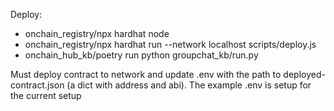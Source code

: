 

Deploy:
- onchain_registry/npx hardhat node
- onchain_registry/npx hardhat run --network localhost scripts/deploy.js
- onchain_hub_kb/poetry run python groupchat_kb/run.py

Must deploy contract to network and update .env with the path to deployed-contract.json (a dict with address and abi). The example .env is setup for the current setup